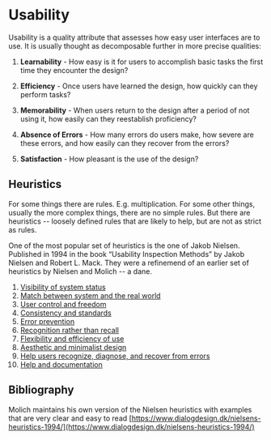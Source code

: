 
# Usability

Usability is a quality attribute that assesses how easy user interfaces are to use. It is usually thought as decomposable further in more precise qualities: 

1. **Learnability** - How easy is it for users to accomplish basic tasks the first time they encounter the design?

3.  **Efficiency** - Once users have learned the design, how quickly can they perform tasks?

4. **Memorability** - When users return to the design after a period of not using it, how easily can they reestablish proficiency?

5. **Absence of Errors** - How many errors do users make, how severe are these errors, and how easily can they recover from the errors?

6.  **Satisfaction** - How pleasant is the use of the design?


## Heuristics

For some things there are rules. E.g. multiplication.
For some other things, usually the more complex things, there are no simple rules. 
But there are heuristics -- loosely defined rules that are likely to help, but are not as strict as rules. 


One of the most popular set of heuristics is the one of Jakob Nielsen. Published in 1994 in the book “Usability Inspection Methods” by Jakob Nielsen and Robert L. Mack. They were a refinemend of an earlier set of heuristics by Nielsen and Molich --  a dane. 
1. [Visibility of system status](./usability_examples/1_status.md)
2. [Match between system and the real world](./usability_examples/2_match.md)
3. [User control and freedom](./usability_examples/3_control.md)
4. [Consistency and standards](./usability_examples/4_consistency.md)
5. [Error prevention](./usability_examples/5_error.md)
6. [Recognition rather than recall](./usability_examples/6_recognition.md)
7. [Flexibility and efficiency of use](./usability_examples/7_flexibility.md)
8. [Aesthetic and minimalist design](./usability_examples/8_aesthetics.md)
9. [Help users recognize, diagnose, and recover from errors](./usability_examples/9_help.md)
10. [Help and documentation](./usability_examples/10_documentation.md)




## Bibliography

Molich maintains his own version of the Nielsen heuristics with examples that are very clear and easy to read [https://www.dialogdesign.dk/nielsens-heuristics-1994/](https://www.dialogdesign.dk/nielsens-heuristics-1994/)

